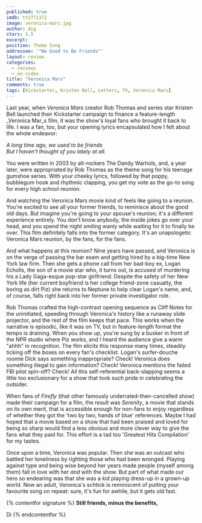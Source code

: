 ```yaml
---
published: true
imdb: tt2771372
image: veronica-mars.jpg
author: dig
stars: 2.5
excerpt: 
position: Theme Song	
addressee: '"We Used to Be Friends"'
layout: review
categories: 
  - reviews
  - on-video
title: "Veronica Mars"
comments: true
tags: [Kickstarter, Kristen Bell, Letters, TV, Veronica Mars]
---
```

Last year, when _Veronica Mars_ creator Rob Thomas and series star Kristen Bell launched their Kickstarter campaign to finance a feature-length _Veronica Mar_s film, it was the show's loyal fans who brought it back to life. I was a fan, too, but your opening lyrics encapsulated how I felt about the whole endeavor:

_A long time ago, we used to be friends  
But I haven't thought of you lately at all._

You were written in 2003 by alt-rockers The Dandy Warhols, and, a year later, were appropriated by Rob Thomas as the theme song for his teenage gumshoe series. With your cheeky lyrics, followed by that poppy, bubblegum hook and rhythmic clapping, you get my vote as the go-to song for every high school reunion. 

And watching the Veronica Mars movie kind of feels like going to a reunion. You're excited to see all your former friends, to reminisce about the good old days. But imagine you're going to your spouse's reunion; it's a different experience entirely. You don't know anybody, the inside jokes go over your head, and you spend the night smiling wanly while waiting for it to finally be over. This film definitely falls into the former category. It's an unapologetic Veronica Mars reunion, by the fans, for the fans.

And what happens at this reunion? Nine years have passed, and Veronica is on the verge of passing the bar exam and getting hired by a big-time New York law firm. Then she gets a phone call from her bad-boy ex, Logan Echolls, the son of a movie star who, it turns out,  is accused of murdering his a Lady Gaga-esque pop-star girlfriend. Despite the safety of her New York life (her current boyfriend is her college friend-zone casualty, the boring as dirt Piz) she returns to Neptune to help clear Logan's name, and, of course, falls right back into her former private investigator role.

Rob Thomas crafted the high-contrast opening sequence as Cliff Notes for the uninitiated, speeding through Veronica's history like a runaway slide projector, and the rest of the film keeps that pace. This works when the narrative is episodic, like it was on TV, but in feature-length format the tempo is draining. When you show up, you're sung by a busker in front of the NPR studio where Piz works, and I heard the audience give a warm "ahhh" in recognition. The film elicits this response many times, steadily ticking off the boxes on every fan's checklist. Logan's surfer-douche roomie Dick says something inappropriate? Check! Veronica does something illegal to gain information? Check! Veronica mentions the failed FBI pilot spin-off? Check! All this self-referential back-slapping seems a little too exclusionary for a show that took such pride in celebrating the outsider. 

When fans of _Firefly_ (that other famously underrated-then-cancelled show) made their campaign for a film, the result was _Serenity_, a movie that stands on its own merit, that is accessible enough for non-fans to enjoy regardless of whether they got the 'two by two, hands of blue' references. Maybe I had hoped that a movie based on a show that had been praised and loved for being so sharp would find a less obvious and more clever way to give the fans what they paid for. This effort is a tad too 'Greatest Hits Compilation' for my tastes.

Once upon a time, Veronica was popular. Then she was an outcast who battled her loneliness by righting those who had been wronged. Playing against type and being wise beyond her years made people (myself among them) fall in love with her _and_ with the show. But part of what made our hero so endearing was that she was a kid playing dress-up in a grown-up world. Now an adult, Veronica's schtick is reminiscent of putting your favourite song on repeat: sure, it's fun for awhile, but it gets old fast. 

{% contentfor signature %}
**Still friends, minus the benefits,**

Di
{% endcontentfor %}